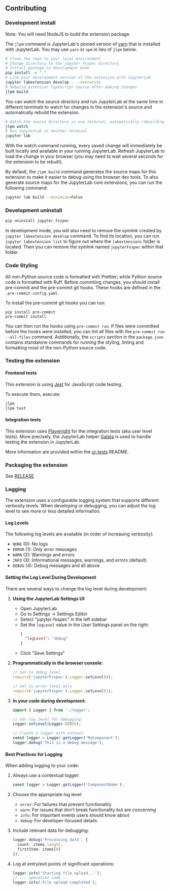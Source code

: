 ## Contributing

### Development install

Note: You will need NodeJS to build the extension package.

The `jlpm` command is JupyterLab's pinned version of
[yarn](https://yarnpkg.com/) that is installed with JupyterLab. You may use
`yarn` or `npm` in lieu of `jlpm` below.

```bash
# Clone the repo to your local environment
# Change directory to the jupyter_fsspec directory
# Install package in development mode
pip install -e "."
# Link your development version of the extension with JupyterLab
jupyter labextension develop . --overwrite
# Rebuild extension Typescript source after making changes
jlpm build
```

You can watch the source directory and run JupyterLab at the same time in different terminals to watch for changes in the extension's source and automatically rebuild the extension.

```bash
# Watch the source directory in one terminal, automatically rebuilding when needed
jlpm watch
# Run JupyterLab in another terminal
jupyter lab
```

With the watch command running, every saved change will immediately be built locally and available in your running JupyterLab. Refresh JupyterLab to load the change in your browser (you may need to wait several seconds for the extension to be rebuilt).

By default, the `jlpm build` command generates the source maps for this extension to make it easier to debug using the browser dev tools. To also generate source maps for the JupyterLab core extensions, you can run the following command:

```bash
jupyter lab build --minimize=False
```

### Development uninstall

```bash
pip uninstall jupyter_fsspec
```

In development mode, you will also need to remove the symlink created by `jupyter labextension develop`
command. To find its location, you can run `jupyter labextension list` to figure out where the `labextensions`
folder is located. Then you can remove the symlink named `jupyterFsspec` within that folder.

### Code Styling

All non-Python source code is formatted with Prettier; while Python source code is formatted with Ruff. Before commiting changes, you should install pre-commit and the pre-commit git hooks. These hooks are defined in the `.pre-commit-config.yaml`.

To install the pre-commit git hooks you can run:

```
pip install pre-commit
pre-commit install
```

You can then run the hooks using `pre-commit run`. If files were committed before the hooks were installed, you can lint all files with the `pre-commit run --all-files` command. Additionally, the `scripts` section in the `package.json` contains standalone commands for running the styling, linting and formatting most of the non-Python source code.

### Testing the extension

#### Frontend tests

This extension is using [Jest](https://jestjs.io/) for JavaScript code testing.

To execute them, execute:

```sh
jlpm
jlpm test
```

#### Integration tests

This extension uses [Playwright](https://playwright.dev/docs/intro) for the integration tests (aka user level tests).
More precisely, the JupyterLab helper [Galata](https://github.com/jupyterlab/jupyterlab/tree/master/galata) is used to handle testing the extension in JupyterLab.

More information are provided within the [ui-tests](./ui-tests/README.md) README.

### Packaging the extension

See [RELEASE](RELEASE.md)

### Logging

The extension uses a configurable logging system that supports different
verbosity levels. When developing or debugging, you can adjust the log level to
see more or less detailed information.

#### Log Levels

The following log levels are available (in order of increasing verbosity):

- `NONE` (0): No logs
- `ERROR` (1): Only error messages
- `WARN` (2): Warnings and errors
- `INFO` (3): Informational messages, warnings, and errors (default)
- `DEBUG` (4): Debug messages and all above

#### Setting the Log Level During Development

There are several ways to change the log level during development:

1. **Using the JupyterLab Settings UI:**

   - Open JupyterLab
   - Go to Settings → Settings Editor
   - Select "jupyter-fsspec" in the left sidebar
   - Set the `logLevel` value in the User Settings panel on the right:
     ```json
     {
       "logLevel": "debug"
     }
     ```
   - Click "Save Settings"

2. **Programmatically in the browser console:**

   ```javascript
   // Set to debug level
   require('jupyterFsspec').Logger.setLevel(4);

   // Set to error level only
   require('jupyterFsspec').Logger.setLevel(1);
   ```

3. **In your code during development:**

   ```typescript
   import { Logger } from './logger';

   // Set log level for debugging
   Logger.setLevel(Logger.DEBUG);

   // Create a logger with context
   const logger = Logger.getLogger('MyComponent');
   logger.debug('This is a debug message');
   ```

#### Best Practices for Logging

When adding logging to your code:

1. Always use a contextual logger:

   ```typescript
   const logger = Logger.getLogger('ComponentName');
   ```

2. Choose the appropriate log level:

   - `error`: For failures that prevent functionality
   - `warn`: For issues that don't break functionality but are concerning
   - `info`: For important events users should know about
   - `debug`: For developer-focused details

3. Include relevant data for debugging:

   ```typescript
   logger.debug('Processing data', {
     count: items.length,
     firstItem: items[0]
   });
   ```

4. Log at entry/exit points of significant operations:
   ```typescript
   logger.info('Starting file upload...');
   // ... operation code ...
   logger.info('File upload completed');
   ```
